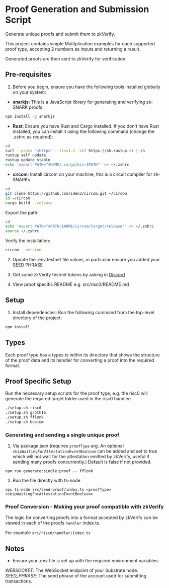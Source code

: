 # Proof Generation and Submission Script

Generate unique proofs and submit them to zkVerify.

This project contains simple Multiplication examples for each supported proof type, accepting 2 numbers as inputs and returning a result.

Generated proofs are then sent to zkVerify for verification.

## Pre-requisites

1. Before you begin, ensure you have the following tools installed globally on your system:

- **snarkjs**: This is a JavaScript library for generating and verifying zk-SNARK proofs.
```sh
npm install -g snarkjs
```
- **Rust**: Ensure you have Rust and Cargo installed. If you don't have Rust installed, you can install it using the following command (change the .zshrc as required):
```sh
cd
curl --proto '=https' --tlsv1.2 -sSf https://sh.rustup.rs | sh
rustup self update
rustup update stable
echo 'export PATH="$HOME/.cargo/bin:$PATH"' >> ~/.zshrc
```
- **circom**: Install circom on your machine, this is a circuit compiler for zk-SNARKs.
```sh
cd
git clone https://github.com/iden3/circom.git ~/circom
cd ~/circom
cargo build --release
```
Export the path:
```sh
cd
echo 'export PATH="$PATH:$HOME/circom/target/release"' >> ~/.zshrc 
source ~/.zshrc
```
Verify the installation:
```sh
circom --version
```

2. Update the .env.testnet file values, in particular ensure you added your SEED PHRASE

3. Get some zkVerify testnet tokens by asking in [Discord](https://discord.gg/Bj5uf2h9])

4. View proof specific README e.g. src/risc0/README.md

## Setup

1. Install dependencies:
   Run the following command from the top-level directory of the project:
```sh
npm install
```

## Types

Each proof type has a types.ts within its directory that shows the structure of the proof data and its handler for converting a proof into the required format.

## Proof Specific Setup

Run the necessary setup scripts for the proof type, e.g. the risc0 will generate the required target folder used in the risc0 handler:

```sh
./setup.sh risc0
./setup.sh groth16
./setup.sh fflonk
./setup.sh boojum
```

### Generating and sending a single unique proof

1. Via package.json (requires `proofType` arg. An optional `skipWaitingForAttestationEventBoolean` can be added and set to true which will not wait for the attestation emitted by zkVerify, useful if sending many proofs concurrently.) Default is false if not provided.
```shell
npm run generate:single:proof -- fflonk
```
2. Run the file directly with ts-node
```shell
npx ts-node src/send-proof/index.ts <proofType> <skipWaitingForAttestationEventBoolean>
```

### Proof Conversion - Making your proof compatible with zkVerify

The logic for converting proofs into a format accepted by zkVerify can be viewed in each of the proofs `handler` index.ts.

For example `src/risc0/handler/index.ts`

## Notes
- Ensure your .env file is set up with the required environment variables:

*WEBSOCKET*: The WebSocket endpoint of your Substrate node.
*SEED_PHRASE*: The seed phrase of the account used for submitting transactions.

